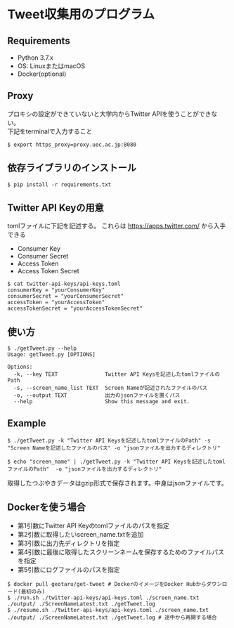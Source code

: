 # Tweet収集用のプログラム

## Requirements

- Python 3.7.x
- OS: LinuxまたはmacOS
- Docker(optional)

## Proxy
プロキシの設定ができていないと大学内からTwitter APIを使うことができない。  
下記をterminalで入力すること

```
$ export https_proxy=proxy.uec.ac.jp:8080
```

## 依存ライブラリのインストール

```
$ pip install -r requirements.txt
```

## Twitter API Keyの用意
tomlファイルに下記を記述する。
これらは https://apps.twitter.com/ から入手できる

- Consumer Key
- Consumer Secret
- Access Token
- Access Token Secret

```
$ cat twitter-api-keys/api-keys.toml
consumerKey = "yourConsumerKey"
consumerSecret = "yourConsumerSecret"
accessToken = "yourAccessToken"
accessTokenSecret = "yourAccessTokenSecret"
```

## 使い方

```
$ ./getTweet.py --help
Usage: getTweet.py [OPTIONS]

Options:
  -k, --key TEXT               Twitter API Keysを記述したtomlファイルのPath
  -s, --screen_name_list TEXT  Screen Nameが記述されたファイルのパス
  -o, --output TEXT            出力のjsonファイルを置くパス
  --help                       Show this message and exit.
```

## Example

```
$ ./getTweet.py -k "Twitter API Keysを記述したtomlファイルのPath" -s "Screen Nameを記述したファイルのパス" -o "jsonファイルを出力するディレクトリ"
```

```
$ echo "screen_name" | ./getTweet.py -k "Twitter API Keysを記述したtomlファイルのPath"  -o "jsonファイルを出力するディレクトリ"
```

取得したつぶやきデータはgzip形式で保存されます。中身はjsonファイルです。

## Dockerを使う場合

- 第1引数にTwitter API Keyのtomlファイルのパスを指定
- 第2引数に取得したいscreen_name.txtを追加
- 第3引数に出力先ディレクトリを指定
- 第4引数に最後に取得したスクリーンネームを保存するためのファイルパスを指定
- 第5引数にログファイルのパスを指定

```
$ docker pull geotaru/get-tweet # DockerのイメージをDocker Hubからダウンロード(最初のみ)
$ ./run.sh ./twitter-api-keys/api-keys.toml ./screen_name.txt ./output/ ./ScreenNameLatest.txt ./getTweet.log
$ ./resume.sh ./twitter-api-keys/api-keys.toml ./screen_name.txt ./output/ ./ScreenNameLatest.txt ./getTweet.log # 途中から再開する場合
```
